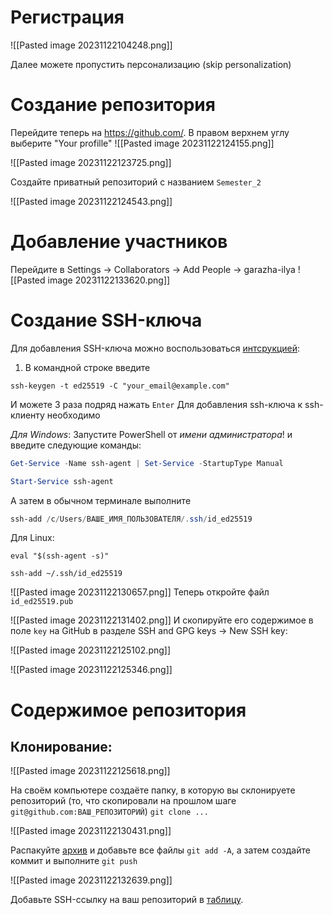 # Регистрация
![[Pasted image 20231122104248.png]]

Далее можете пропустить персонализацию (skip personalization)
# Создание репозитория

Перейдите теперь на https://github.com/. В правом верхнем углу выберите "Your profille"
![[Pasted image 20231122124155.png]]


![[Pasted image 20231122123725.png]]

Создайте приватный репозиторий с названием `Semester_2`

![[Pasted image 20231122124543.png]]

# Добавление участников

Перейдите в Settings ->  Collaborators -> Add People -> garazha-ilya
![[Pasted image 20231122133620.png]]

# Создание SSH-ключа

Для добавления SSH-ключа можно воспользоваться [интсрукцией](https://docs.github.com/en/authentication/connecting-to-github-with-ssh/generating-a-new-ssh-key-and-adding-it-to-the-ssh-agent?platform=windows):
1. В командной строке введите
````shell
ssh-keygen -t ed25519 -C "your_email@example.com"
````

И можете 3 раза подряд нажать `Enter`
Для добавления ssh-ключа к ssh-клиенту необходимо

*Для Windows*:
Запустите PowerShell от *имени администратора*! и введите следующие команды:
```powershell
Get-Service -Name ssh-agent | Set-Service -StartupType Manual
```
```powershell
Start-Service ssh-agent
```
А затем в обычном терминале выполните
```powershell
ssh-add /c/Users/ВАШЕ_ИМЯ_ПОЛЬЗОВАТЕЛЯ/.ssh/id_ed25519
```
Для Linux:
```shell
eval "$(ssh-agent -s)"
```

```shell
ssh-add ~/.ssh/id_ed25519
```

![[Pasted image 20231122130657.png]]
Теперь откройте файл `id_ed25519.pub`

![[Pasted image 20231122131402.png]]
И скопируйте его содержимое в поле `key` на GitHub в разделе SSH and GPG keys -> New SSH key:

![[Pasted image 20231122125102.png]]

![[Pasted image 20231122125346.png]]

# Содержимое репозитория
## Клонирование:
![[Pasted image 20231122125618.png]]

На своём компьютере создаёте папку, в которую вы склонируете репозиторий (то, что скопировали на прошлом шаге `git@github.com:ВАШ_РЕПОЗИТОРИЙ`)
`git clone ...` 

![[Pasted image 20231122130431.png]]

Распакуйте [архив](https://drive.google.com/file/d/1lXZ8klLkiKUdpUtfKwnPxvJRGwmZ2dvm/view?usp=sharing) и добавьте все файлы `git add -A`, а затем создайте коммит и выполните `git push`

![[Pasted image 20231122132639.png]]

Добавьте SSH-ссылку на ваш репозиторий в [таблицу](https://docs.google.com/spreadsheets/d/1-z5g3qONlWRbUw1o7h92xSSIezMLCQ-N9SXuvzgX3FQ/edit#gid=493963240).

